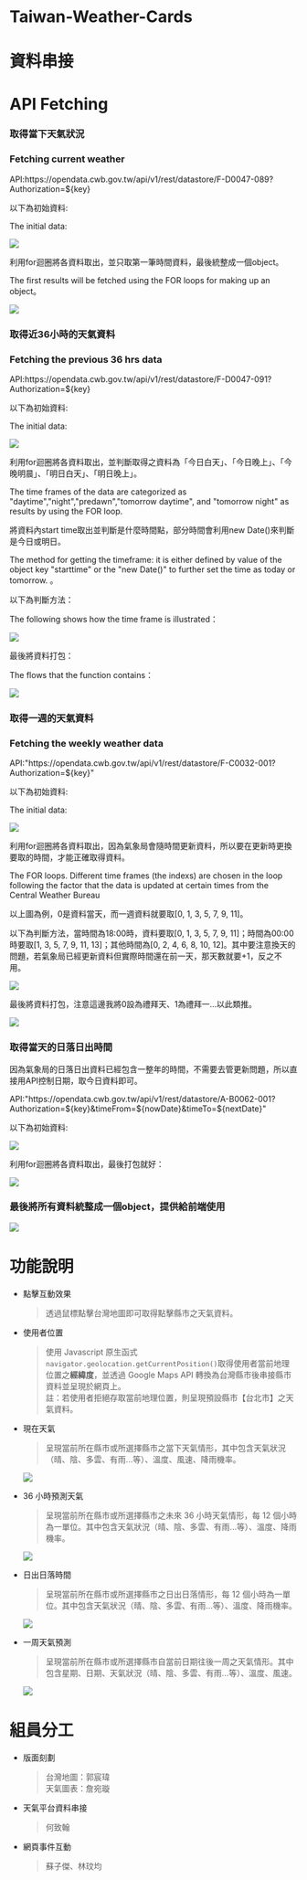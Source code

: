 # Taiwan-Weather-Cards

<h1>資料串接</h1>
<h1>API Fetching</h1>
<h3>取得當下天氣狀況</h3>
<h3>Fetching current weather</h3>
<p>API:https://opendata.cwb.gov.tw/api/v1/rest/datastore/F-D0047-089?Authorization=${key}</p>
<p>以下為初始資料:</p>
<p>The initial data:</p>
<img src = "https://user-images.githubusercontent.com/109027415/211013359-5df724bf-e470-409e-9e1d-27675af7bc29.png"/>
<p>利用for迴圈將各資料取出，並只取第一筆時間資料，最後統整成一個object。</p>
<p>The first results will be fetched using the FOR loops for making up an object。</p>
<img src = "https://user-images.githubusercontent.com/109027415/211013060-439250d7-9e4d-4937-be39-deb50a5de761.png"/>

<br/>

<h3>取得近36小時的天氣資料</h3>
<h3>Fetching the previous 36 hrs data </h3>
<p>API:https://opendata.cwb.gov.tw/api/v1/rest/datastore/F-D0047-091?Authorization=${key}</p>
<p>以下為初始資料:</p>
<p>The initial data:</p>
<img src = "https://user-images.githubusercontent.com/109027415/211013953-852658ef-237b-4095-b2fd-cb907ba4b937.png"/>
<p>利用for迴圈將各資料取出，並判斷取得之資料為「今日白天」、「今日晚上」、「今晚明晨」、「明日白天」、「明日晚上」。</p>
<p>The time frames of the data are categorized as "daytime","night","predawn","tomorrow daytime", and "tomorrow night" as results by using the FOR loop. </p>
<p>將資料內start time取出並判斷是什麼時間點，部分時間會利用new Date()來判斷是今日或明日。</p>
<p>The method for getting the timeframe: 
it is either defined by value of the object key "starttime" or the "new Date()" to further set the time as today or tomorrow. 。</p>
<p>以下為判斷方法：</p>
<p>The following shows how the time frame is illustrated：</p>
<img src = "https://user-images.githubusercontent.com/109027415/211014592-1479a114-ed4a-4c9f-a23e-d9f1d69e9662.png"/>
<p>最後將資料打包：</p>
<p>The flows that the function contains：</p>
<img src = "https://user-images.githubusercontent.com/109027415/211014870-0d2bac54-c852-4546-8dd5-57c154c5996c.png"/>

<br/>

<h3>取得一週的天氣資料</h3>
<h3>Fetching the weekly weather data</h3>
<p>API:"https://opendata.cwb.gov.tw/api/v1/rest/datastore/F-C0032-001?Authorization=${key}"</p>
<p>以下為初始資料:</p>
<p>The initial data:</p>
<img src = "https://user-images.githubusercontent.com/109027415/211015439-c470c859-ce8c-4e93-b56c-bc8d769f9d9d.png"/>
<p>利用for迴圈將各資料取出，因為氣象局會隨時間更新資料，所以要在更新時更換要取的時間，才能正確取得資料。</p>
<p>The FOR loops. Different time frames (the indexs) are chosen in the loop following the factor that the data is updated at certain times from the Central Weather Bureau</p>
<p>以上圖為例，0是資料當天，而一週資料就要取[0, 1, 3, 5, 7, 9, 11]。</p>
<p>以下為判斷方法，當時間為18:00時，資料要取[0, 1, 3, 5, 7, 9, 11]；時間為00:00時要取[1, 3, 5, 7, 9, 11, 13]；其他時間為[0, 2, 4, 6, 8, 10, 12]。其中要注意換天的問題，若氣象局已經更新資料但實際時間還在前一天，那天數就要+1，反之不用。</p>
<img src = "https://user-images.githubusercontent.com/109027415/211016154-8afb19ab-3e53-47b8-853c-f9c0c8f071f7.png"/>
<p>最後將資料打包，注意這邊我將0設為禮拜天、1為禮拜一...以此類推。</p>
<img src = "https://user-images.githubusercontent.com/109027415/211016601-8ce2884e-f767-4f7f-a106-7197fc505090.png"/>

<br/>

<h3>取得當天的日落日出時間</h3>
<p>因為氣象局的日落日出資料已經包含一整年的時間，不需要去管更新問題，所以直接用API控制日期，取今日資料即可。</p>
<p>API:"https://opendata.cwb.gov.tw/api/v1/rest/datastore/A-B0062-001?Authorization=${key}&timeFrom=${nowDate}&timeTo=${nextDate}"</p>
<p>以下為初始資料:</p>
<img src = "https://user-images.githubusercontent.com/109027415/211017763-67b57ef7-b2f3-49cc-8fa3-515822fd5d11.png"/>
<p>利用for迴圈將各資料取出，最後打包就好：</p>
<img src = "https://user-images.githubusercontent.com/109027415/211017873-38cc13d8-e065-495d-ae31-b04b0d61982e.png"/>

<br/>

<h3>最後將所有資料統整成一個object，提供給前端使用</h2>
<img src = "https://user-images.githubusercontent.com/109027415/211018084-2449f3d3-0a37-4929-a859-bc7f0b0ea53a.png"/>

# 功能說明

- 點擊互動效果

  > 透過鼠標點擊台灣地圖即可取得點擊縣市之天氣資料。

- 使用者位置

  > 使用 Javascript 原生函式`navigator.geolocation.getCurrentPosition()`取得使用者當前地理位置之**經緯度**，並透過 Google Maps API 轉換為台灣縣市後串接縣市資料並呈現於網頁上。<br/>註：若使用者拒絕存取當前地理位置，則呈現預設縣市【台北市】之天氣資料。

- 現在天氣

  > 呈現當前所在縣市或所選擇縣市之當下天氣情形，其中包含天氣狀況（晴、陰、多雲、有雨...等）、溫度、風速、降雨機率。

  ![](image/weatherNow.png)

- 36 小時預測天氣

  > 呈現當前所在縣市或所選擇縣市之未來 36 小時天氣情形，每 12 個小時為一單位。其中包含天氣狀況（晴、陰、多雲、有雨...等）、溫度、降雨機率。

  ![](image/36hrWeather.png)

- 日出日落時間

  > 呈現當前所在縣市或所選擇縣市之日出日落情形，每 12 個小時為一單位。其中包含天氣狀況（晴、陰、多雲、有雨...等）、溫度、降雨機率。

  ![](image/sunsetSunrise.png)

- 一周天氣預測

  > 呈現當前所在縣市或所選擇縣市自當前日期往後一周之天氣情形。其中包含星期、日期、天氣狀況（晴、陰、多雲、有雨...等）、溫度、風速。

  ![](image/weeklyWeather.png)

# 組員分工

- 版面刻劃

  > 台灣地圖：郭宸瑋<br/>
  > 天氣圖表：詹宛璇

- 天氣平台資料串接

  > 何致翰

- 網頁事件互動

  > 蘇子傑、林玟均
